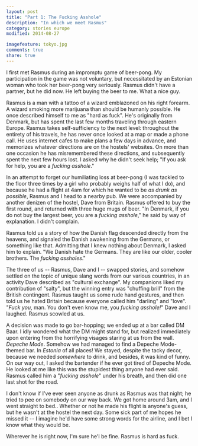 ```yaml
---
layout: post
title: "Part 1: The Fucking Asshole"
description: "In which we meet Rasmus"
category: stories europe
modified: 2014-08-27

imagefeature: tokyo.jpg
comments: true
share: true
---
```


I first met Rasmus during an impromptu game of beer-pong. My participation in
the game was not voluntary, but necessitated by an Estonian woman who took her
beer-pong very seriously. Rasmus didn't have a partner, but he did now. He left
buying the beer to me. What a nice guy.

Rasmus is a man with a tattoo of a wizard emblazoned on his right forearm.
A wizard smoking more marijuana than should be humanly possible. He once
described himself to me as "hard as fuck". He's originally from Denmark, but has
spent the last few months traveling through eastern Europe. Rasmus takes
self-sufficiency to the next level: throughout the entirety of his travels, he
has never once looked at a map or made a phone call.  He uses internet cafes to
make plans a few days in advance, and memorizes whatever directions are on the
hostels' websites. On more than one occasion he has misremembered these
directions, and subsequently spent the next few hours lost. I asked why he
didn't seek help; "If you ask for help, you are a *fucking asshole*."

In an attempt to forget our humiliating loss at beer-pong (I was tackled to the
floor three times by a girl who probably weighs half of what I do), and because
he had a flight at 4am for which he wanted to be *as drunk as possible*, Rasmus
and I head to a nearby pub. We were accompanied by another denizen of the
hostel, Dave from Britain. Rasmus offered to buy the first round, and returned
with three huge mugs of beer. "In Denmark, if you do not buy the largest beer,
you are a *fucking asshole*," he said by way of explanation. I didn't complain.

Rasmus told us a story of how the Danish flag descended directly from the
heavens, and signaled the Danish awakening from the Germans, or something like
that. Admitting that I knew nothing about Denmark, I asked him to explain. "We
Danish hate the Germans. They are like our older, cooler brothers. The *fucking
assholes*."

The three of us -- Rasmus, Dave and I -- swapped stories, and somehow settled on
the topic of unique slang words from our various countries, in an activity Dave
described as "cultural exchange". My companions liked my contribution of
"salty", but the winning entry was "chuffing brill" from the British contingent.
Rasmus taught us some rude hand gestures, and then told us he hated Britain
because everyone called him "darling" and "love". "*Fuck you*, man. You don't
even know me, you *fucking asshole!*" Dave and I laughed. Rasmus scowled at us.

A decision was made to go bar-hopping; we ended up at a bar called DM Baar.
I idly wondered what the DM might stand for, but realized immediately upon
entering from the horrifying visages staring at us from the wall. *Depeche
Mode*. Somehow we had managed to find a Depeche Mode-themed bar. In *Estonia* of
all places! We stayed, despite the tacky decor, because we needed *somewhere* to
drink, and besides, it was kind of funny. On our way out, I asked the bartender
if he ever got tired of Depeche Mode. He looked at me like this was the
stupidest thing anyone had ever said. Rasmus called him a "*fucking asshole*"
under his breath, and then did one last shot for the road.

I don't know if I've ever seen anyone as drunk as Rasmus was that night; he
tried to pee on somebody on our way back. We got home around 3am, and I went
straight to bed.. Whether or not he made his flight is anyone's guess, but he
wasn't at the hostel the next day. Some sick part of me hopes he missed it --
I imagine he'd have some strong words for the airline, and I bet I know what
they would be.

Wherever he is right now, I'm sure he'l be fine. Rasmus is hard as fuck.

